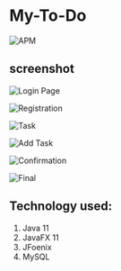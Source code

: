 # My-To-Do

![APM](https://img.shields.io/apm/l/ToDo?style=plastic)

## screenshot

![Login Page](https://user-images.githubusercontent.com/30866225/88792803-a83fd080-d1bd-11ea-90a0-39e2bf85665a.png)

![Registration](https://user-images.githubusercontent.com/30866225/88792904-cf969d80-d1bd-11ea-9baf-307de840aeaa.png)

![Task](https://user-images.githubusercontent.com/30866225/88793196-42a01400-d1be-11ea-96f2-50328c6ac290.png)

![Add Task](https://user-images.githubusercontent.com/30866225/88793831-4718fc80-d1bf-11ea-8ada-574102378fad.png)

![Confirmation](https://user-images.githubusercontent.com/30866225/88793718-1a64e500-d1bf-11ea-9aa3-d47660c3d2bb.png)

![Final](https://user-images.githubusercontent.com/30866225/88793546-c65a0080-d1be-11ea-8218-79f347b184b9.png)

## Technology used:

1. Java 11
2. JavaFX 11
3. JFoenix
4. MySQL
   

